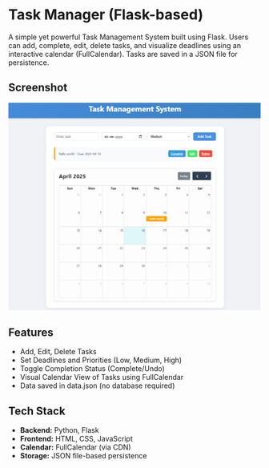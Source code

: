 # Task Manager (Flask-based)

A simple yet powerful Task Management System built using Flask. Users can add, complete, edit, delete tasks, and visualize deadlines using an interactive calendar (FullCalendar). Tasks are saved in a JSON file for persistence.

## Screenshot

![Shoe Store](./media/img.jpg)

## Features

- Add, Edit, Delete Tasks
- Set Deadlines and Priorities (Low, Medium, High)
- Toggle Completion Status (Complete/Undo)
- Visual Calendar View of Tasks using FullCalendar
- Data saved in data.json (no database required)

## Tech Stack

- **Backend:** Python, Flask
- **Frontend:** HTML, CSS, JavaScript
- **Calendar:** FullCalendar (via CDN)
- **Storage:** JSON file-based persistence
